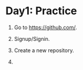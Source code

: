 # Day1: Practice

  1. Go to https://github.com/.
  
  2. Signup/Signin.
  
  3. Create a new repository.
  
  4. 
